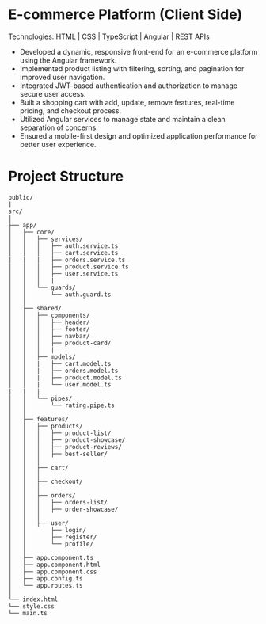 # E-commerce Platform (Client Side)
Technologies: HTML | CSS | TypeScript | Angular | REST APIs

- Developed a dynamic, responsive front-end for an e-commerce platform using the Angular framework. 
- Implemented product listing with filtering, sorting, and pagination for improved user navigation.
- Integrated JWT-based authentication and authorization to manage secure user access.
- Built a shopping cart with add, update, remove features, real-time pricing, and checkout process.
- Utilized Angular services to manage state and maintain a clean separation of concerns.
- Ensured a mobile-first design and optimized application performance for better user experience.


# Project Structure


```plaintext
public/
|
src/
│
├── app/
│   ├── core/
│   │   ├── services/
│   │   │   ├── auth.service.ts
│   │   │   ├── cart.service.ts
|   |   |   ├── orders.service.ts
│   │   │   ├── product.service.ts
│   │   │   ├── user.service.ts
│   │   │   |
│   │   └── guards/ 
│   │       └── auth.guard.ts
│   │
│   ├── shared/
│   │   ├── components/
│   │   │   ├── header/
│   │   │   ├── footer/
│   │   │   ├── navbar/
│   │   │   ├── product-card/
│   │   │   |
│   │   ├── models/
│   │   |   ├── cart.model.ts
│   │   |   ├── orders.model.ts
│   │   |   ├── product.model.ts
│   │   |   └── user.model.ts
|   |   |
│   │   └── pipes/
│   │       └── rating.pipe.ts
│   │
│   ├── features/
│   │   ├── products/
│   │   │   ├── product-list/
│   │   │   ├── product-showcase/
│   │   │   ├── product-reviews/
│   │   │   ├── best-seller/
│   │   │
│   │   ├── cart/
│   │   │
│   │   ├── checkout/
│   │   │
│   │   ├── orders/
│   │   │   ├── orders-list/
│   │   │   ├── order-showcase/
│   │   │
│   │   ├── user/
│   │       ├── login/
│   │       ├── register/
│   │       └── profile/
│   │
│   ├── app.component.ts
│   ├── app.component.html
│   ├── app.component.css
│   ├── app.config.ts
│   └── app.routes.ts
│
└── index.html
└── style.css
└── main.ts
